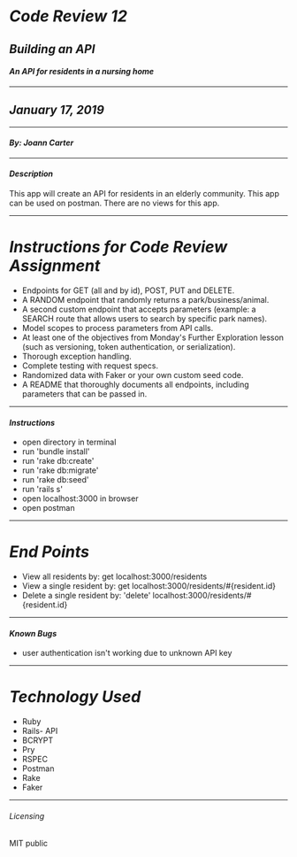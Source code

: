 
# _Code Review 12_
## _Building an API_
#### _An API for residents in a nursing home_
****************
## _January 17, 2019_
****************
#### _By: Joann Carter_
***************
#### _Description_
This app will create an API for residents in an elderly community. This app can be used on postman. There are no views for this app.
***************
# _Instructions for Code Review Assignment_
* Endpoints for GET (all and by id), POST, PUT and DELETE.
* A RANDOM endpoint that randomly returns a park/business/animal.
* A second custom endpoint that accepts parameters (example: a SEARCH route that allows users to search by specific park names).
* Model scopes to process parameters from API calls.
* At least one of the objectives from Monday's Further Exploration lesson (such as versioning, token authentication, or serialization).
* Thorough exception handling.
* Complete testing with request specs.
* Randomized data with Faker or your own custom seed code.
* A README that thoroughly documents all endpoints, including parameters that can be passed in.

******************
#### _Instructions_
* open directory in terminal
* run 'bundle install'
* run 'rake db:create'
* run 'rake db:migrate'
* run 'rake db:seed'
* run 'rails s'
* open localhost:3000 in browser
* open postman
***************
#  _End Points_
* View all residents by: get localhost:3000/residents
* View a single resident by: get localhost:3000/residents/#{resident.id}
* Delete a single resident by: 'delete' localhost:3000/residents/#{resident.id}

***************
#### _Known Bugs_
* user authentication isn't working due to unknown API key
***************
# _Technology Used_
* Ruby
* Rails- API
* BCRYPT
* Pry
* RSPEC
* Postman
* Rake
* Faker
*******
###### _Licensing_
MIT public
